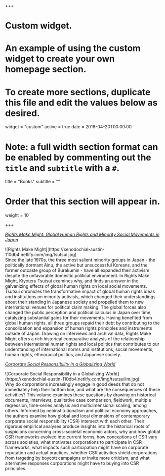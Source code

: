 +++
# Custom widget.
# An example of using the custom widget to create your own homepage section.
# To create more sections, duplicate this file and edit the values below as desired.
widget = "custom"
active = true
date = 2016-04-20T00:00:00

# Note: a full width section format can be enabled by commenting out the `title` and `subtitle` with a `#`.
title = "Books"
subtitle = ""

# Order that this section will appear in.
weight = 10

+++

[_Rights Make Might: Global Human Rights and Minority Social Movements in Japan_](https://global.oup.com/academic/product/rights-make-might-9780190853112?cc=us&lang=en&#)
 
   <div style = "float:left; padding-right: 20px">![Rights Make Might](https://xenodochial-austin-110db4.netlify.com/img/tsutsui.jpg)</div> Since the late 1970s, the three most salient minority groups in Japan - the politically dormant Ainu, the active but unsuccessful Koreans, and the former outcaste group of Burakumin - have all expanded their activism despite the unfavorable domestic political environment. In Rights Make Might, Kiyoteru Tsutsui examines why, and finds an answer in the galvanizing effects of global human rights on local social movements. Tsutsui chronicles the transformative impact of global human rights ideas and institutions on minority activists, which changed their understandings about their standing in Japanese society and propelled them to new international venues for political claim making. The global forces also changed the public perception and political calculus in Japan over time, catalyzing substantial gains for their movements. Having benefited from global human rights, all three groups repaid their debt by contributing to the consolidation and expansion of human rights principles and instruments outside of Japan. Drawing on interviews and archival data, Rights Make Might offers a rich historical comparative analysis of the relationship between international human rights and local politics that contributes to our understanding of international norms and institutions, social movements, human rights, ethnoracial politics, and Japanese society.
  

[_Corporate Social Responsibility in a Globalizing World_](http://www.cambridge.org/US/academic/subjects/sociology/political-sociology/corporate-social-responsibility-globalizing-world#contentsTabAnchor)
 
   <div style = "float:left; padding-right: 20px">![Corporate Social Responsibility in a Globalizing World](https://xenodochial-austin-110db4.netlify.com/img/tsutsuilim.jpg)</div>  Why do corporations increasingly engage in good deeds that do not immediately help their bottom line, and what are the consequences of these activities? This volume examines these questions by drawing on historical documents, interviews, qualitative case comparison, fieldwork, multiple regression, time-series analysis and multidimensional scaling, among others. Informed by neoinstitutionalism and political economy approaches, the authors examine how global and local dimensions of contemporary corporate social responsibility (CSR) intersect with each other. Their rigorous empirical analyses produce insights into the historical roots of suspicions concerning cross-societal economic actors, why and how global CSR frameworks evolved into current forms, how conceptions of CSR vary across societies, what motivates corporations to participate in CSR frameworks, what impacts such participation might have on corporate reputation and actual practices, whether CSR activities shield corporations from targeting by boycott campaigns or invite more criticism, and what alternative responses corporations might have to buying into CSR principles.
  
